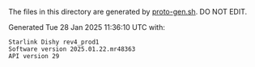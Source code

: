 The files in this directory are generated by [proto-gen.sh](../../scripts/proto-gen.sh). DO NOT EDIT.

Generated Tue 28 Jan 2025 11:36:10 UTC with:
```
Starlink Dishy rev4_prod1
Software version 2025.01.22.mr48363
API version 29
```
